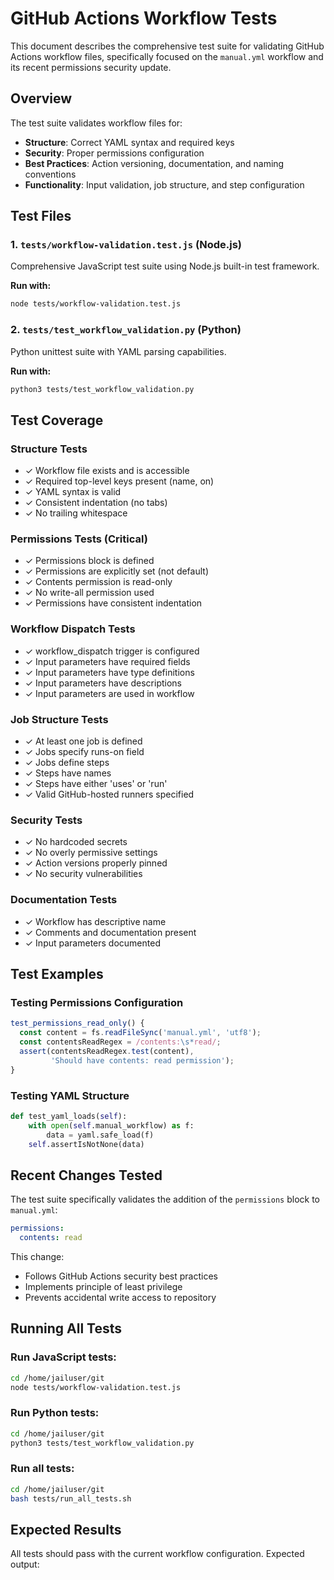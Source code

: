 # GitHub Actions Workflow Tests

This document describes the comprehensive test suite for validating GitHub Actions workflow files, specifically focused on the `manual.yml` workflow and its recent permissions security update.

## Overview

The test suite validates workflow files for:
- **Structure**: Correct YAML syntax and required keys
- **Security**: Proper permissions configuration
- **Best Practices**: Action versioning, documentation, and naming conventions
- **Functionality**: Input validation, job structure, and step configuration

## Test Files

### 1. `tests/workflow-validation.test.js` (Node.js)
Comprehensive JavaScript test suite using Node.js built-in test framework.

**Run with:**
```bash
node tests/workflow-validation.test.js
```

### 2. `tests/test_workflow_validation.py` (Python)
Python unittest suite with YAML parsing capabilities.

**Run with:**
```bash
python3 tests/test_workflow_validation.py
```

## Test Coverage

### Structure Tests
- ✓ Workflow file exists and is accessible
- ✓ Required top-level keys present (name, on)
- ✓ YAML syntax is valid
- ✓ Consistent indentation (no tabs)
- ✓ No trailing whitespace

### Permissions Tests (Critical)
- ✓ Permissions block is defined
- ✓ Permissions are explicitly set (not default)
- ✓ Contents permission is read-only
- ✓ No write-all permission used
- ✓ Permissions have consistent indentation

### Workflow Dispatch Tests
- ✓ workflow_dispatch trigger is configured
- ✓ Input parameters have required fields
- ✓ Input parameters have type definitions
- ✓ Input parameters have descriptions
- ✓ Input parameters are used in workflow

### Job Structure Tests
- ✓ At least one job is defined
- ✓ Jobs specify runs-on field
- ✓ Jobs define steps
- ✓ Steps have names
- ✓ Steps have either 'uses' or 'run'
- ✓ Valid GitHub-hosted runners specified

### Security Tests
- ✓ No hardcoded secrets
- ✓ No overly permissive settings
- ✓ Action versions properly pinned
- ✓ No security vulnerabilities

### Documentation Tests
- ✓ Workflow has descriptive name
- ✓ Comments and documentation present
- ✓ Input parameters documented

## Test Examples

### Testing Permissions Configuration
```javascript
test_permissions_read_only() {
  const content = fs.readFileSync('manual.yml', 'utf8');
  const contentsReadRegex = /contents:\s*read/;
  assert(contentsReadRegex.test(content), 
         'Should have contents: read permission');
}
```

### Testing YAML Structure
```python
def test_yaml_loads(self):
    with open(self.manual_workflow) as f:
        data = yaml.safe_load(f)
    self.assertIsNotNone(data)
```

## Recent Changes Tested

The test suite specifically validates the addition of the `permissions` block to `manual.yml`:

```yaml
permissions:
  contents: read
```

This change:
- Follows GitHub Actions security best practices
- Implements principle of least privilege
- Prevents accidental write access to repository

## Running All Tests

### Run JavaScript tests:
```bash
cd /home/jailuser/git
node tests/workflow-validation.test.js
```

### Run Python tests:
```bash
cd /home/jailuser/git
python3 tests/test_workflow_validation.py
```

### Run all tests:
```bash
cd /home/jailuser/git
bash tests/run_all_tests.sh
```

## Expected Results

All tests should pass with the current workflow configuration. Expected output: